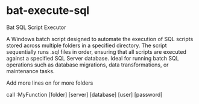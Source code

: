 # bat-execute-sql
Bat SQL Script Executor

A Windows batch script designed to automate the execution of SQL scripts stored across multiple folders in a specified directory. The script sequentially runs .sql files in order, ensuring that all scripts are executed against a specified SQL Server database. Ideal for running batch SQL operations such as database migrations, data transformations, or maintenance tasks.


Add more lines on for more folders

call :MyFunction [folder] [server] [database] [user] [password]
